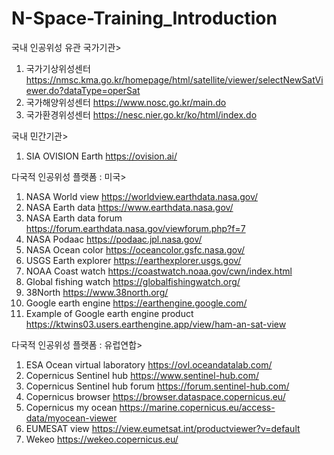 # N-Space-Training_Introduction

국내 인공위성 유관 국가기관>
1. 국가기상위성센터  https://nmsc.kma.go.kr/homepage/html/satellite/viewer/selectNewSatViewer.do?dataType=operSat
2. 국가해양위성센터  https://www.nosc.go.kr/main.do
3. 국가환경위성센터  https://nesc.nier.go.kr/ko/html/index.do

국내 민간기관>
1. SIA OVISION Earth https://ovision.ai/

다국적 인공위성 플랫폼 : 미국>
1. NASA World view  https://worldview.earthdata.nasa.gov/
2. NASA Earth data  https://www.earthdata.nasa.gov/
3. NASA Earth data forum  https://forum.earthdata.nasa.gov/viewforum.php?f=7
4. NASA Podaac   https://podaac.jpl.nasa.gov/ 
5. NASA Ocean color  https://oceancolor.gsfc.nasa.gov/
6. USGS Earth explorer  https://earthexplorer.usgs.gov/
7. NOAA Coast watch  https://coastwatch.noaa.gov/cwn/index.html
8. Global fishing watch  https://globalfishingwatch.org/
9. 38North  https://www.38north.org/
10. Google earth engine  https://earthengine.google.com/
11. Example of Google earth engine product  https://ktwins03.users.earthengine.app/view/ham-an-sat-view

다국적 인공위성 플랫폼 : 유럽연합> 
1. ESA Ocean virtual laboratory   https://ovl.oceandatalab.com/
2. Copernicus Sentinel hub  https://www.sentinel-hub.com/
3. Copernicus Sentinel hub forum  https://forum.sentinel-hub.com/
4. Copernicus browser   https://browser.dataspace.copernicus.eu/
5. Copernicus my ocean  https://marine.copernicus.eu/access-data/myocean-viewer
6. EUMESAT view  https://view.eumetsat.int/productviewer?v=default
7. Wekeo  https://wekeo.copernicus.eu/
